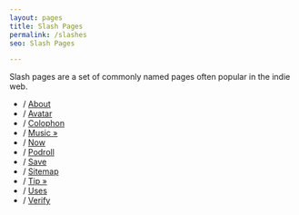 ```yaml
---
layout: pages
title: Slash Pages
permalink: /slashes
seo: Slash Pages

---
```


Slash pages are a set of commonly named pages often popular in the indie web.

- / [About](/about)
- / [Avatar](/.well-known/avatar.png)
- / [Colophon](/about#colophon)
- / [Music &raquo;](https://music.apple.com/profile/benf83)
- / [Now](/about#now)
- / [Podroll](/podcassts)
- / [Save](/save)
- / [Sitemap](/sitemap)
- / [Tip &raquo;](https://ko-fi.com/thechelsuk)
- / [Uses](/uses) 
- / [Verify](/verify)